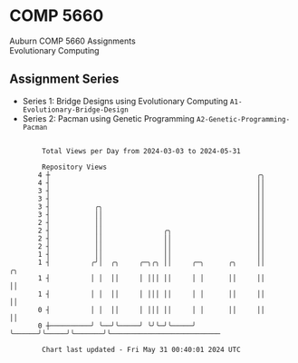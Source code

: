 # COMP 5660
Auburn COMP 5660 Assignments  
Evolutionary Computing

## Assignment Series
- Series 1: Bridge Designs using Evolutionary Computing `A1-Evolutionary-Bridge-Design`
- Series 2: Pacman using Genetic Programming `A2-Genetic-Programming-Pacman`

```

        Total Views per Day from 2024-03-03 to 2024-05-31

        Repository Views
       4 ┼                                                   ╭╮
       4 ┤                                                   ││
       3 ┤                                                   ││
       3 ┤                                                   ││
       3 ┤           ╭╮                                      ││
       3 ┤           ││                                      ││
       2 ┤           ││                                      ││
       2 ┤           ││               ╭╮                     ││
       2 ┤           ││               ││                     ││
       2 ┤           ││               ││                     ││
       1 ┤           ││               ││                     ││
       1 ┤          ╭╯│  ╭╮     ╭─╮╭╮ ││     ╭─╮      ╭╮     ││       ╭╮
       1 ┤          │ │  ││     │ │││ ││     │ │      ││     ││       ││
       1 ┤          │ │  ││     │ │││ ││     │ │      ││     ││       ││
       0 ┤          │ │  ││     │ │││ ││     │ │      ││     ││       ││
       0 ┼──────────╯ ╰──╯╰─────╯ ╰╯╰─╯╰─────╯ ╰──────╯╰─────╯╰───────╯╰───────────────────────────

        Chart last updated - Fri May 31 00:40:01 2024 UTC
        
```
